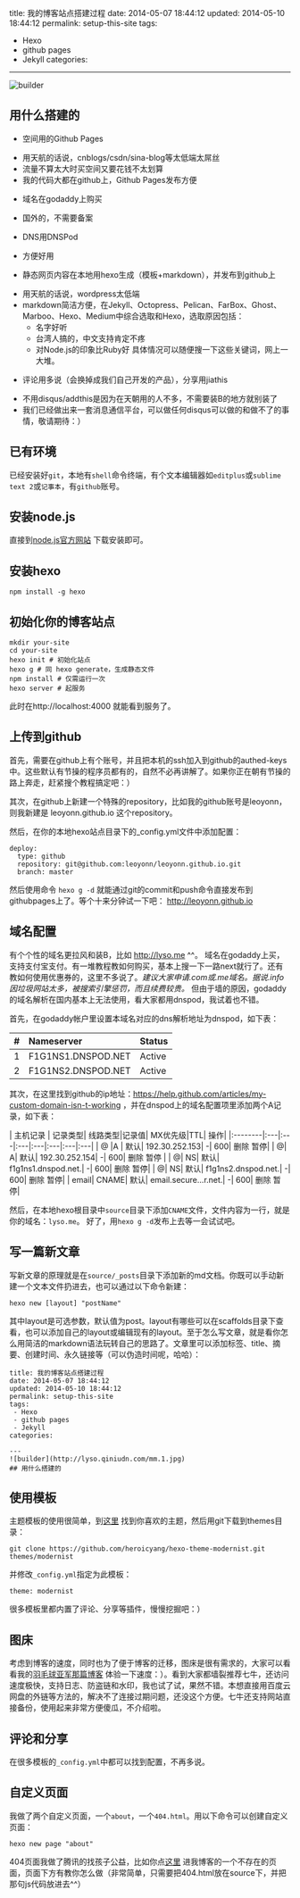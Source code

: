 ﻿title: 我的博客站点搭建过程
date: 2014-05-07 18:44:12
updated: 2014-05-10 18:44:12
permalink: setup-this-site
tags:
 - Hexo
 - github pages
 - Jekyll
categories:

---
![builder](http://lyso.qiniudn.com/mm.1.jpg)
## 用什么搭建的

* 空间用的Github Pages
 - 用天航的话说，cnblogs/csdn/sina-blog等太低端太屌丝
 - 流量不算太大时买空间又要花钱不太划算
 - 我的代码大都在github上，Github Pages发布方便
* 域名在godaddy上购买
 + 国外的，不需要备案
* DNS用DNSPod
 + 方便好用
* 静态网页内容在本地用hexo生成（模板+markdown），并发布到github上
 + 用天航的话说，wordpress太低端
 + markdown简洁方便，在Jekyll、Octopress、Pelican、FarBox、Ghost、Marboo、Hexo、Medium中综合选取和Hexo，选取原因包括：
   - 名字好听
   - 台湾人搞的，中文支持肯定不疼
   - 对Node.js的印象比Ruby好
   具体情况可以随便搜一下这些关键词，网上一大堆。

* 评论用多说（会换掉成我们自己开发的产品），分享用jiathis
 + 不用disqus/addthis是因为在天朝用的人不多，不需要装B的地方就别装了
 + 我们已经做出来一套消息通信平台，可以做任何disqus可以做的和做不了的事情，敬请期待：）

## 已有环境

已经安装好`git`，本地有`shell`命令终端，有个文本编辑器如`editplus`或`sublime text 2`或`记事本`，有`github`账号。

## 安装node.js

直接到[node.js官方网站](http://nodejs.org/) 下载安装即可。

## 安装hexo
`npm install -g hexo`

## 初始化你的博客站点

```
mkdir your-site
cd your-site
hexo init # 初始化站点
hexo g # 同 hexo generate，生成静态文件
npm install # 仅需运行一次
hexo server # 起服务
```

此时在http://localhost:4000 就能看到服务了。

## 上传到github
首先，需要在github上有个账号，并且把本机的ssh加入到github的authed-keys中。这些默认有节操的程序员都有的，自然不必再讲解了。如果你正在朝有节操的路上奔走，赶紧搜个教程搞定吧：）

其次，在github上新建一个特殊的repository，比如我的github账号是leoyonn，则我新建是 leoyonn.github.io 这个repository。

然后，在你的本地hexo站点目录下的_config.yml文件中添加配置：

```
deploy:
  type: github
  repository: git@github.com:leoyonn/leoyonn.github.io.git
  branch: master
```

然后使用命令 `hexo g -d` 就能通过git的commit和push命令直接发布到githubpages上了。等个十来分钟试一下吧： http://leoyonn.github.io

## 域名配置
有个个性的域名更拉风和装B，比如 http://lyso.me ^^。
域名在godaddy上买，支持支付宝支付。有一堆教程教如何购买，基本上搜一下一路next就行了。还有教如何使用优惠券的，这里不多说了。*建议大家申请.com或.me域名。据说.info因垃圾网站太多，被搜索引擎惩罚，而且续费较贵。*
但由于墙的原因，godaddy的域名解析在国内基本上无法使用，看大家都用dnspod，我试着也不错。

首先，在godaddy帐户里设置本域名对应的dns解析地址为dnspod，如下表：

| # | Nameserver | Status |
|:--------|:---|:---|
|1 | F1G1NS1.DNSPOD.NET | Active |
| 2 | F1G1NS2.DNSPOD.NET | Active |

其次，在这里找到github的ip地址：https://help.github.com/articles/my-custom-domain-isn-t-working ，并在dnspod上的域名配置项里添加两个A记录，如下表：

|	主机记录 |	记录类型|	线路类型|记录值|	MX优先级|TTL|	操作|
|:--------|:---|:---|:---|:---|:---|:---|:---|
| @ |A | 默认| 192.30.252.153| -| 600| 删除  暂停|
| @| A| 默认| 192.30.252.154| -| 600| 删除 暂停 |
| @| NS| 默认| f1g1ns1.dnspod.net.| -| 600| 删除  暂停| 
| @| NS| 默认| f1g1ns2.dnspod.net.| -| 600| 删除  暂停| 
| email| CNAME| 默认| email.secure...r.net.| -| 600| 删除  暂停| 

然后，在本地hexo根目录中`source`目录下添加`CNAME`文件，文件内容为一行，就是你的域名：`lyso.me`。
好了，用`hexo g -d`发布上去等一会试试吧。

## 写一篇新文章

写新文章的原理就是在`source/_posts`目录下添加新的md文档。你既可以手动新建一个文本文件扔进去，也可以通过以下命令新建：

```
hexo new [layout] "postName" 
```

其中layout是可选参数，默认值为post。layout有哪些可以在scaffolds目录下查看，也可以添加自己的layout或编辑现有的layout。至于怎么写文章，就是看你怎么用简洁的markdown语法玩转自己的思路了。文章里可以添加标签、title、摘要、创建时间、永久链接等（可以伪造时间呢，哈哈）：

```
title: 我的博客站点搭建过程
date: 2014-05-07 18:44:12
updated: 2014-05-10 18:44:12
permalink: setup-this-site
tags:
 - Hexo
 - github pages
 - Jekyll
categories:

---
![builder](http://lyso.qiniudn.com/mm.1.jpg)
## 用什么搭建的

```

## 使用模板
主题模板的使用很简单，到[这里](http://github.com/tommy351/hexo/wiki/Themes) 找到你喜欢的主题，然后用git下载到themes目录：
```
git clone https://github.com/heroicyang/hexo-theme-modernist.git themes/modernist
```

并修改`_config.yml`指定为此模板：

```
theme: modernist
```

很多模板里都内置了评论、分享等插件，慢慢挖掘吧：）

## 图床
考虑到博客的速度，同时也为了便于博客的迁移，图床是很有需求的，大家可以看看我的[羽毛球亚军那篇博客](http://lyso.me/2014/06/27/badminton-second-mi/) 体验一下速度：）。看到大家都墙裂推荐七牛，还访问速度极快，支持日志、防盗链和水印，我也试了试，果然不错。本想直接用百度云网盘的外链等方法的，解决不了连接过期问题，还没这个方便。七牛还支持网站直接备份，使用起来非常方便傻瓜，不介绍啦。

## 评论和分享
在很多模板的`_config.yml`中都可以找到配置，不再多说。

## 自定义页面
我做了两个自定义页面，一个`about`，一个`404.html`。用以下命令可以创建自定义页面：
```
hexo new page "about"
```

404页面我做了腾讯的找孩子公益，比如你点[这里](http://lyso.me/404) 进我博客的一个不存在的页面，页面下方有教你怎么做（非常简单，只需要把404.html放在source下，并把那句js代码放进去^^）


